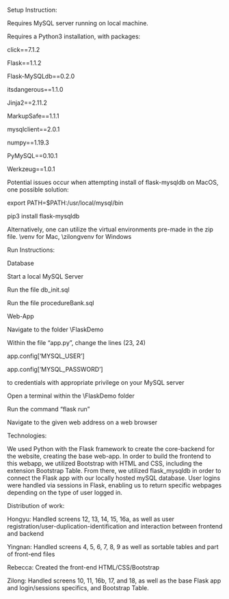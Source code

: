 Setup Instruction: 

Requires MySQL server running on local machine. 

Requires a Python3 installation, with packages: 

click==7.1.2 

Flask==1.1.2 

Flask-MySQLdb==0.2.0 

itsdangerous==1.1.0 

Jinja2==2.11.2 

MarkupSafe==1.1.1 

mysqlclient==2.0.1 

numpy==1.19.3 

PyMySQL==0.10.1 

Werkzeug==1.0.1 



Potential issues occur when attempting install of flask-mysqldb on MacOS, one possible solution: 

export PATH=$PATH:/usr/local/mysql/bin  

pip3 install flask-mysqldb 

 

Alternatively, one can utilize the virtual environments pre-made in the zip file. \venv for Mac, \zilongvenv for Windows 

Run Instructions: 

Database 

Start a local MySQL Server 

Run the file db_init.sql 

Run the file procedureBank.sql 


Web-App 

Navigate to the folder \FlaskDemo 

Within the file “app.py”, change the lines (23, 24)  

app.config[‘MYSQL_USER’] 

app.config[‘MYSQL_PASSWORD’]  

to credentials with appropriate privilege on your MySQL server 

Open a terminal within the \FlaskDemo folder 

Run the command “flask run” 

Navigate to the given web address on a web browser 

 

 

 

Technologies: 

We used Python with the Flask framework to create the core-backend for the website, creating the base web-app. In order to build the frontend to this webapp, we utilized Bootstrap with HTML and CSS, including the extension Bootstrap Table. From there, we utilized flask_mysqldb in order to connect the Flask app with our locally hosted mySQL database. User logins were handled via sessions in Flask, enabling us to return specific webpages depending on the type of user logged in. 

 

Distribution of work: 

Hongyu: Handled screens 12, 13, 14, 15, 16a, as well as user registration/user-duplication-identification and interaction between frontend and backend

Yingnan: Handled screens 4, 5, 6, 7, 8, 9 as well as sortable tables and part of front-end files 

Rebecca: Created the front-end HTML/CSS/Bootstrap 

Zilong: Handled screens 10, 11, 16b, 17, and 18, as well as the base Flask app and login/sessions specifics, and Bootstrap Table.

 

 

 

 

 
